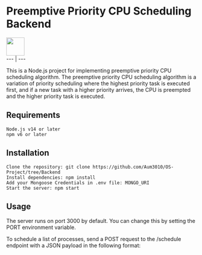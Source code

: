 <h1>Preemptive Priority CPU Scheduling Backend</h1>

<a href="https://nodejs.org"><img height=48 src="https://raw.githubusercontent.com/caiogondim/javascript-server-side-logos/master/node.js/standard/454x128.png"></a><br>
--- | ---

This is a Node.js project for implementing preemptive priority CPU scheduling algorithm. The preemptive priority CPU scheduling algorithm is a variation of priority scheduling where the highest priority task is executed first, and if a new task with a higher priority arrives, the CPU is preempted and the higher priority task is executed.
<h2>Requirements</h2>

    Node.js v14 or later
    npm v6 or later

<h2>Installation</h2>

    Clone the repository: git clone https://github.com/Aum3010/OS-Project/tree/Backend
    Install dependencies: npm install
    Add your Mongoose Credentials in .env file: MONGO_URI
    Start the server: npm start

<h2>Usage</h2>

The server runs on port 3000 by default. You can change this by setting the PORT environment variable.

To schedule a list of processes, send a POST request to the /schedule endpoint with a JSON payload in the following format: